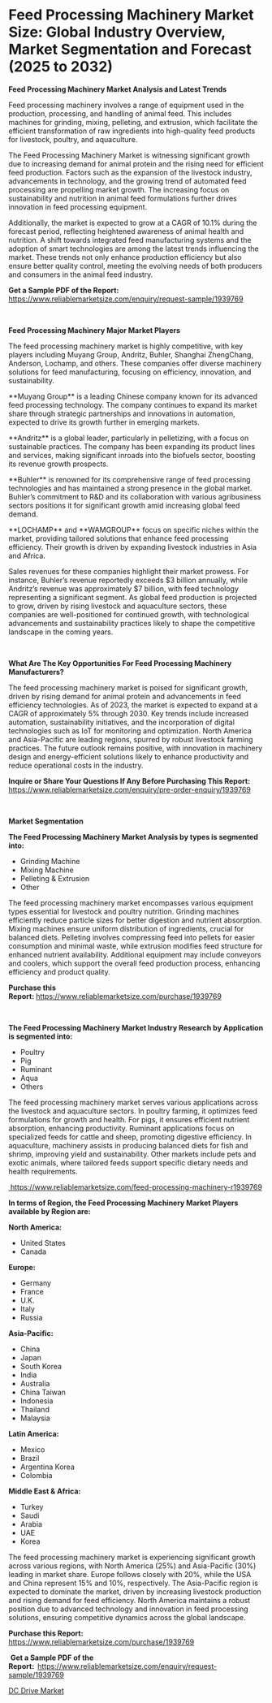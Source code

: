 <p><h1>Feed Processing Machinery Market Size: Global Industry Overview, Market Segmentation and Forecast (2025 to 2032)</h1></p><p><strong>Feed Processing Machinery Market Analysis and Latest Trends</strong></p>
<p><p>Feed processing machinery involves a range of equipment used in the production, processing, and handling of animal feed. This includes machines for grinding, mixing, pelleting, and extrusion, which facilitate the efficient transformation of raw ingredients into high-quality feed products for livestock, poultry, and aquaculture.</p><p>The Feed Processing Machinery Market is witnessing significant growth due to increasing demand for animal protein and the rising need for efficient feed production. Factors such as the expansion of the livestock industry, advancements in technology, and the growing trend of automated feed processing are propelling market growth. The increasing focus on sustainability and nutrition in animal feed formulations further drives innovation in feed processing equipment.</p><p>Additionally, the market is expected to grow at a CAGR of 10.1% during the forecast period, reflecting heightened awareness of animal health and nutrition. A shift towards integrated feed manufacturing systems and the adoption of smart technologies are among the latest trends influencing the market. These trends not only enhance production efficiency but also ensure better quality control, meeting the evolving needs of both producers and consumers in the animal feed industry.</p></p>
<p><strong>Get a Sample PDF of the Report:&nbsp;</strong> <a href="https://www.reliablemarketsize.com/enquiry/request-sample/1939769?utm_campaign=2520&utm_medium=2&utm_source=Github&utm_content=ia&utm_term=08042025&utm_id=feed-processing-machinery">https://www.reliablemarketsize.com/enquiry/request-sample/1939769</a></p>
<p>&nbsp;</p>
<p><strong>Feed Processing Machinery Major Market Players</strong></p>
<p><p>The feed processing machinery market is highly competitive, with key players including Muyang Group, Andritz, Buhler, Shanghai ZhengChang, Anderson, Lochamp, and others. These companies offer diverse machinery solutions for feed manufacturing, focusing on efficiency, innovation, and sustainability.</p><p>**Muyang Group** is a leading Chinese company known for its advanced feed processing technology. The company continues to expand its market share through strategic partnerships and innovations in automation, expected to drive its growth further in emerging markets.</p><p>**Andritz** is a global leader, particularly in pelletizing, with a focus on sustainable practices. The company has been expanding its product lines and services, making significant inroads into the biofuels sector, boosting its revenue growth prospects.</p><p>**Buhler** is renowned for its comprehensive range of feed processing technologies and has maintained a strong presence in the global market. Buhler’s commitment to R&D and its collaboration with various agribusiness sectors positions it for significant growth amid increasing global feed demand.</p><p>**LOCHAMP** and **WAMGROUP** focus on specific niches within the market, providing tailored solutions that enhance feed processing efficiency. Their growth is driven by expanding livestock industries in Asia and Africa.</p><p>Sales revenues for these companies highlight their market prowess. For instance, Buhler’s revenue reportedly exceeds $3 billion annually, while Andritz’s revenue was approximately $7 billion, with feed technology representing a significant segment. As global feed production is projected to grow, driven by rising livestock and aquaculture sectors, these companies are well-positioned for continued growth, with technological advancements and sustainability practices likely to shape the competitive landscape in the coming years.</p></p>
<p>&nbsp;</p>
<p><strong>What Are The Key Opportunities For Feed Processing Machinery Manufacturers?</strong></p>
<p><p>The feed processing machinery market is poised for significant growth, driven by rising demand for animal protein and advancements in feed efficiency technologies. As of 2023, the market is expected to expand at a CAGR of approximately 5% through 2030. Key trends include increased automation, sustainability initiatives, and the incorporation of digital technologies such as IoT for monitoring and optimization. North America and Asia-Pacific are leading regions, spurred by robust livestock farming practices. The future outlook remains positive, with innovation in machinery design and energy-efficient solutions likely to enhance productivity and reduce operational costs in the industry.</p></p>
<p><strong>Inquire or Share Your Questions If Any Before Purchasing This Report:</strong> <a href="https://www.reliablemarketsize.com/enquiry/pre-order-enquiry/1939769?utm_campaign=2520&utm_medium=2&utm_source=Github&utm_content=ia&utm_term=08042025&utm_id=feed-processing-machinery">https://www.reliablemarketsize.com/enquiry/pre-order-enquiry/1939769</a></p>
<p>&nbsp;</p>
<p><strong>Market Segmentation</strong></p>
<p><strong>The Feed Processing Machinery Market Analysis by types is segmented into:</strong></p>
<p><ul><li>Grinding Machine</li><li>Mixing Machine</li><li>Pelleting & Extrusion</li><li>Other</li></ul></p>
<p><p>The feed processing machinery market encompasses various equipment types essential for livestock and poultry nutrition. Grinding machines efficiently reduce particle sizes for better digestion and nutrient absorption. Mixing machines ensure uniform distribution of ingredients, crucial for balanced diets. Pelleting involves compressing feed into pellets for easier consumption and minimal waste, while extrusion modifies feed structure for enhanced nutrient availability. Additional equipment may include conveyors and coolers, which support the overall feed production process, enhancing efficiency and product quality.</p></p>
<p><strong>Purchase this Report:&nbsp;</strong><a href="https://www.reliablemarketsize.com/purchase/1939769?utm_campaign=2520&utm_medium=2&utm_source=Github&utm_content=ia&utm_term=08042025&utm_id=feed-processing-machinery">https://www.reliablemarketsize.com/purchase/1939769</a></p>
<p>&nbsp;</p>
<p><strong>The Feed Processing Machinery Market Industry Research by Application is segmented into:</strong></p>
<p><ul><li>Poultry</li><li>Pig</li><li>Ruminant</li><li>Aqua</li><li>Others</li></ul></p>
<p><p>The feed processing machinery market serves various applications across the livestock and aquaculture sectors. In poultry farming, it optimizes feed formulations for growth and health. For pigs, it ensures efficient nutrient absorption, enhancing productivity. Ruminant applications focus on specialized feeds for cattle and sheep, promoting digestive efficiency. In aquaculture, machinery assists in producing balanced diets for fish and shrimp, improving yield and sustainability. Other markets include pets and exotic animals, where tailored feeds support specific dietary needs and health requirements.</p></p>
<p><a href="https://www.reliablemarketsize.com/feed-processing-machinery-r1939769?utm_campaign=2520&utm_medium=2&utm_source=Github&utm_content=ia&utm_term=08042025&utm_id=feed-processing-machinery">&nbsp;https://www.reliablemarketsize.com/feed-processing-machinery-r1939769</a></p>
<p><strong>In terms of Region, the Feed Processing Machinery Market Players available by Region are:</strong></p>
<p>
    <p> <strong> North America: </strong>
        <ul>
            <li>United States</li>
            <li>Canada</li>
        </ul>
        </p> 
    <p> <strong> Europe: </strong>
        <ul>
            <li>Germany</li>
            <li>France</li>
            <li>U.K.</li>
            <li>Italy</li>
            <li>Russia</li>
        </ul>
        </p> 
    <p> <strong> Asia-Pacific: </strong>
        <ul>
            <li>China</li>
            <li>Japan</li>
            <li>South Korea</li>
            <li>India</li>
            <li>Australia</li>
            <li>China Taiwan</li>
            <li>Indonesia</li>
            <li>Thailand</li>
            <li>Malaysia</li>
        </ul>
        </p> 
    <p> <strong> Latin America: </strong>
        <ul>
            <li>Mexico</li>
            <li>Brazil</li>
            <li>Argentina Korea</li>
            <li>Colombia</li>
        </ul>
        </p> 
    <p> <strong> Middle East & Africa: </strong>
        <ul>
            <li>Turkey</li>
            <li>Saudi</li>
            <li>Arabia</li>
            <li>UAE</li>
            <li>Korea</li>
        </ul>
    </p>
    </p>
<p><p>The feed processing machinery market is experiencing significant growth across various regions, with North America (25%) and Asia-Pacific (30%) leading in market share. Europe follows closely with 20%, while the USA and China represent 15% and 10%, respectively. The Asia-Pacific region is expected to dominate the market, driven by increasing livestock production and rising demand for feed efficiency. North America maintains a robust position due to advanced technology and innovation in feed processing solutions, ensuring competitive dynamics across the global landscape.</p></p>
<p><strong>Purchase this Report: </strong><a href="https://www.reliablemarketsize.com/purchase/1939769?utm_campaign=2520&utm_medium=2&utm_source=Github&utm_content=ia&utm_term=08042025&utm_id=feed-processing-machinery">https://www.reliablemarketsize.com/purchase/1939769</a></p>
<p>&nbsp;<strong>Get a Sample PDF of the Report:&nbsp;&nbsp;</strong><a href="https://www.reliablemarketsize.com/enquiry/request-sample/1939769?utm_campaign=2520&utm_medium=2&utm_source=Github&utm_content=ia&utm_term=08042025&utm_id=feed-processing-machinery">https://www.reliablemarketsize.com/enquiry/request-sample/1939769</a></p>
<p><strong></strong></p>
<p><p><a href="https://github.com/boitafbg/Market-Research-Report-List-1/blob/main/dc-drive-market.md?utm_campaign=2520&utm_medium=2&utm_source=Github&utm_content=ia&utm_term=08042025&utm_id=feed-processing-machinery">DC Drive Market</a></p></p>